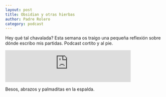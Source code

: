 ```yaml
---
layout: post
title: Obsidian y otras hierbas
author: Padre Rolero
category: podcast
---
```

Hey qué tal chavalada? Esta semana os traigo una pequeña reflexión sobre dónde escribo mis partidas. Podcast cortito y al pie.

<iframe src="https://podcasters.spotify.com/pod/show/padreyrolero/embed/episodes/Obsidian-y-otras-hierbas-e266lqa" height="102px" width="400px" frameborder="0" scrolling="no"></iframe>

Besos, abrazos y palmaditas en la espalda.









